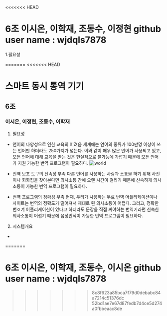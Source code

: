 <<<<<<< HEAD
# 6조 이시온, 이학재, 조동수, 이정현  github user name : wjdqls7878

1.필요성

=======
<<<<<<< HEAD
# 스마트 동시 통역 기기

## 6조
### 이시온, 이정현, 조동수, 이학재

1. 필요성

 * 언어의 다양성으로 인한 교육의 어려움
   세계에는 언어의 종류가 100만명 이상이 쓰는 언어만 하더라도
   250가지가 넘는다. 이와 같이 매우 많은 언어가 사용되고 있고,
   모든 언어에 대해 교육을 받는 것은 현실적으로 불가능에 가깝기
   때문에 모든 언어가 지원 가능한 번역 프로그램이 필요하다.
![world](http://news.naver.com/main/read.nhn?mode=LSD&mid=sec&sid1=102&oid=008&aid=0002888002.jpg)       

 * 번역 보조 도구의 신속성 부족
   다른 언어를 사용하는 사람과 소통을 하기 위해 사전이나 회화집을 찾아본다면
   의사소통 간에 오랜 시간이 걸리기 때문에 신속하게 의사소통이 가능한 번역
   프로그램이 필요하다.

 * 번역 프로그램의 정확성 부족
   현재, 우리가 사용하는 무료 번역 어플리케이션이나 사이트는 번역의 정확도가
   떨어져서 제대로 된 의사소통이 어렵다. 그리고, 정확한 번ㅇ겨 어플리케이션이
   있다고 하더라도 문장을 직접 써야하는 번역기라면 신속한 의사소통이 어렵기 
   때문에 음성인식이 가능한 번역 프로그램이 필요하다.

2. 시스템개요

 * 
=======
# 6조 이시온, 이학재, 조동수, 이시온 github user name : wjdqls7878
>>>>>>> 8c8f623a85bca7f79d0debabc84a7214c51376dc
>>>>>>> 52bd1ae7e67d87fedb7d4ce5d274a0fbbeaac8de

